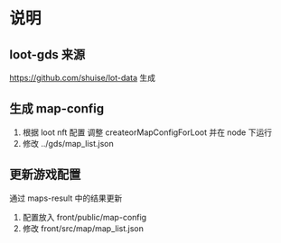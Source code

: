 # 说明

## loot-gds 来源

https://github.com/shuise/lot-data 生成

## 生成 map-config

1. 根据 loot nft 配置 调整 createorMapConfigForLoot 并在 node 下运行
2. 修改 ../gds/map_list.json

## 更新游戏配置
通过 maps-result 中的结果更新

1. 配置放入 front/public/map-config
2. 修改 front/src/map/map_list.json